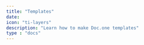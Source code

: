 ```yaml
---
title: "Templates"
date:
icon: "ti-layers"
description: "Learn how to make Doc.one templates"
type : "docs"
---
```


